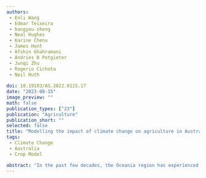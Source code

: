 ```yaml
---
authors:
 - Enli Wang
 - Edmar Teixeira
 - bangyou-zheng
 - Neal Hughes
 - Karine Chenu
 - James Hunt
 - Afshin Ghahramani
 - Andries B Potgieter
 - Junqi Zhu
 - Rogerio Cichota
 - Neil Huth
 
doi: 10.19103/AS.2022.0115.17
date: "2023-08-15"
image_preview: ""
math: false
publication_types: ["23"]
publication: "Agriculture"
publication_short: ""
selected: false
title: "Modelling the impact of climate change on agriculture in Australia and Oceania."
tags: 
 - Climate Change
 - Australia
 - Crop Model

abstract: "In the past few decades, the Oceania region has experienced a general trend of rising temperature, increased rainfall variability, declining rainfall in parts of Australia and New Zealand, and increased rainfall, particularly extreme events in other parts of the Oceanian region. These changes pose challenges to agriculture, forcing agricultural management to adapt. Systems modelling has played a key role in understanding how climate variability and change impact on agricultural systems. This chapter summarises the climate change in the recent past and future projections for the Oceanian region, briefly reviews how agriculture has responded to past climate changes, and how systems modelling has helped to quantify impact of future climate change, evaluate adaptation strategies and influence policy. Case studies in Australia, New Zealand and Papua New Guinea are presented and future research needs for modelling are discussed. Web links for further information of relevant research and applications are provided at the end."
---
```

